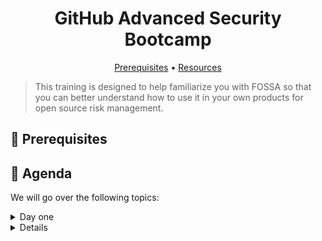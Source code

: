
<h1 align="center">GitHub Advanced Security Bootcamp</h1>
<p align="center">
  <a href="#mega-prerequisites">Prerequisites</a> •  
  <a href="#books-resources">Resources</a>
</p>

> This training is designed to help familiarize you with FOSSA so that you can better understand how to use it in your own products for open source risk management.

## :mega: Prerequisites

## 🏫 Agenda

We will go over the following topics:

<details>
<summary>Day one </summary>

#### Day one learning
- [x] sample

#### sample
##### sample
- [x] sample

</details>

<details>

## :books: Resources
- [ ] sample
